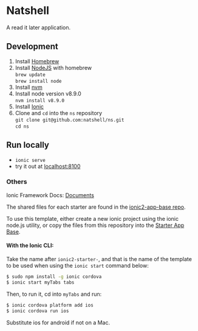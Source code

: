 # Natshell

A read it later application.

## Development
1. Install [Homebrew](https://brew.sh/)
2. Install [NodeJS](https://nodejs.org/en/) with homebrew  \
```brew update``` \
```brew install node```
3. Install [nvm](http://dev.topheman.com/install-nvm-with-homebrew-to-use-multiple-versions-of-node-and-iojs-easily/)
4. Install node version v8.9.0 \
```nvm install v8.9.0```
5. Install [Ionic](https://ionicframework.com/docs/intro/installation/)
6. Clone and `cd` into the `ns` repository \
`git clone git@github.com:natshell/ns.git` \
`cd ns`

## Run locally
- ```ionic serve```
- try it out at [localhost:8100](http://localhost:8100/)


### Others

Ionic Framework Docs: [Documents](http://ionicframework.com/docs/)


The shared files for each starter are found in the [ionic2-app-base repo](https://github.com/ionic-team/ionic2-app-base).

To use this template, either create a new ionic project using the ionic node.js utility, or copy the files from this repository into the [Starter App Base](https://github.com/ionic-team/ionic2-app-base).

#### With the Ionic CLI:

Take the name after `ionic2-starter-`, and that is the name of the template to be used when using the `ionic start` command below:

```bash
$ sudo npm install -g ionic cordova
$ ionic start myTabs tabs
```

Then, to run it, cd into `myTabs` and run:

```bash
$ ionic cordova platform add ios
$ ionic cordova run ios
```

Substitute ios for android if not on a Mac.
